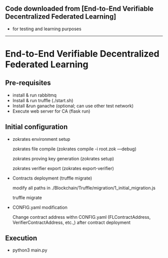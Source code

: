 ## Code downloaded from [End-to-End Verifiable Decentralized Federated Learning]
- for testing and learning purposes

---- 
# End-to-End Verifiable Decentralized Federated Learning

## Pre-requisites 
- install & run rabbitmq
- Install & run truffle (./start.sh)
- Install &run ganache (optional; can use other test network)
- Execute web server for CA (flask run)

## Initial configuration
- zokrates environment setup
<ul> zokrates file compile (zokrates compile -i root.zok —debug)</ul>
<ul> zokrates proving key generation (zokrates setup) </ul>
<ul> zokrates verifier export (zokrates export-verifier) </ul>

- Contracts deployment (truffle migrate)
<ul> modify all paths in ./Blockchain/Truffle/migration/1_initial_migration.js </ul>
<ul> truffle migrate </ul>

- CONFIG.yaml modification
<ul> Change contract address withn CONFIG.yaml (FLContractAddress, VerifierContractAddress, etc.,) after contract deployment </ul>

## Execution
- python3 main.py
